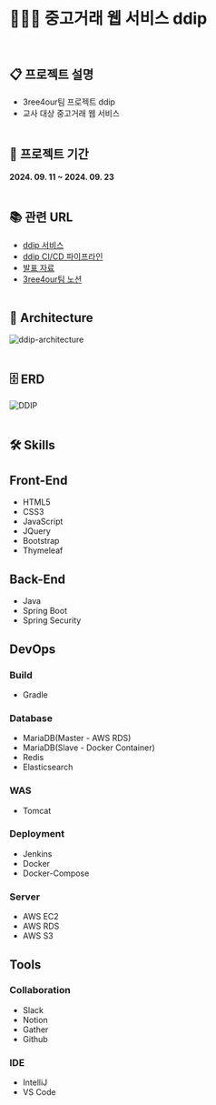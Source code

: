 # 👨🏻‍🏫 중고거래 웹 서비스 ddip<br><br>

## 📋 프로젝트 설명
- 3ree4our팀 프로젝트 ddip
- 교사 대상 중고거래 웹 서비스
  <br><br>

## 📅 프로젝트 기간
<b>2024. 09. 11 ~ 2024. 09. 23</b>
<br><br>

## 📚 관련 URL
- [ddip 서비스](https://ddip.info)
- [ddip CI/CD 파이프라인](http://hyobin-jenkins.duckdns.org:8080/job/ddip)
- [발표 자료](https://www.canva.com/design/DAGRX3AHAIE/sniLGnINkZEH0tThU1yccw/edit)
- [3ree4our팀 노션](https://gravel-clematis-b77.notion.site/3ree-4our-123e9acc4e8b4c9f9e34614efa250024?pvs=4)
  <br><br>

## 🗼 Architecture
![ddip-architecture](https://github.com/user-attachments/assets/cf9ad473-5990-4265-88f3-9552dc694e91)
<br><br>

## 🗄️ ERD
![DDIP](https://github.com/user-attachments/assets/4a5842ab-5e50-44ae-bf43-71bfc1483b41)
<br><br>

## 🛠️ Skills

## Front-End

- HTML5
- CSS3
- JavaScript
- JQuery
- Bootstrap
- Thymeleaf
  <br>

## Back-End
- Java
- Spring Boot
- Spring Security
  <br>

## DevOps

### Build
- Gradle

### Database
- MariaDB(Master - AWS RDS)
- MariaDB(Slave - Docker Container)
- Redis
- Elasticsearch

### WAS
- Tomcat

### Deployment
- Jenkins
- Docker
- Docker-Compose

### Server
- AWS EC2
- AWS RDS
- AWS S3
  <br>

## Tools

### Collaboration
- Slack
- Notion
- Gather
- Github

### IDE
- IntelliJ
- VS Code
